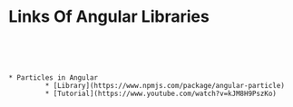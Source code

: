 #  Links Of Angular Libraries
<br><br><br>

	* Particles in Angular    
			 * [Library](https://www.npmjs.com/package/angular-particle)   
			 * [Tutorial](https://www.youtube.com/watch?v=kJM8H9PszKo)    
			 
	
